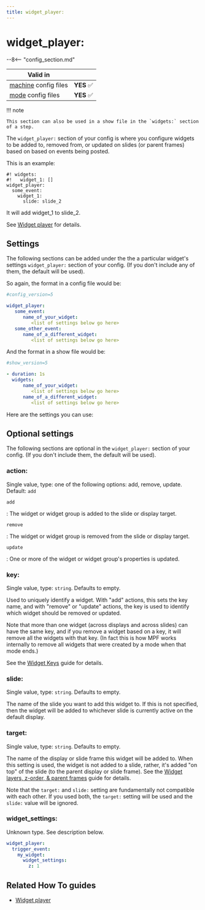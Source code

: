 ```yaml
---
title: widget_player:
---
```


# widget_player:


--8<-- "config_section.md"

| Valid in | |
|-----|:----:|
|[machine](instructions/machine_config.md) config files |**YES** :white_check_mark:|
|[mode](instructions/mode_config.md) config files|**YES** :white_check_mark:|

!!! note

    This section can also be used in a show file in the `widgets:` section
    of a step.

The `widget_player:` section of your config is where you configure
widgets to be added to, removed from, or updated on slides (or parent
frames) based on based on events being posted.

This is an example:

``` mpf-mc-config
#! widgets:
#!   widget_1: []
widget_player:
  some_event:
    widget_1:
      slide: slide_2
```

It will add widget_1 to slide_2.

See [Widget player](../config_players/widget_player.md) for
details.

## Settings

The following sections can be added under the the a particular widget's
settings `widget_player:` section of your config. (If you don't include
any of them, the default will be used).

So again, the format in a config file would be:

``` yaml
#config_version=5

widget_player:
   some_event:
      name_of_your_widget:
         <list of settings below go here>
   some_other_event:
      name_of_a_different_widget:
         <list of settings below go here>
```

And the format in a show file would be:

``` yaml
#show_version=5

- duration: 1s
  widgets:
      name_of_your_widget:
         <list of settings below go here>
      name_of_a_different_widget:
         <list of settings below go here>
```

Here are the settings you can use:

## Optional settings

The following sections are optional in the `widget_player:` section of
your config. (If you don't include them, the default will be used).

### action:

Single value, type: one of the following options: add, remove, update.
Default: `add`

`add`

:   The widget or widget group is added to the slide or display target.

`remove`

:   The widget or widget group is removed from the slide or display
    target.

`update`

:   One or more of the widget or widget group's properties is updated.

### key:

Single value, type: `string`. Defaults to empty.

Used to uniquely identify a widget. With "add" actions, this sets the
key name, and with "remove" or "update" actions, the key is used to
identify which widget should be removed or updated.

Note that more than one widget (across displays and across slides) can
have the same key, and if you remove a widget based on a key, it will
remove all the widgets with that key. (In fact this is how MPF works
internally to remove all widgets that were created by a mode when that
mode ends.)

See the [Widget Keys](../mc/widgets/keys.md) guide for
details.

### slide:

Single value, type: `string`. Defaults to empty.

The name of the slide you want to add this widget to. If this is not
specified, then the widget will be added to whichever slide is currently
active on the default display.

### target:

Single value, type: `string`. Defaults to empty.

The name of the display or slide frame this widget will be added to.
When this setting is used, the widget is not added to a slide, rather,
it's added "on top" of the slide (to the parent display or slide
frame). See the [Widget layers, z-order, & parent frames](../mc/widgets/layers.md)
guide for details.

Note that the `target:` and `slide:` setting are fundamentally not
compatible with each other. If you used both, the `target:` setting will
be used and the `slide:` value will be ignored.

### widget_settings:

Unknown type. See description below.

``` yaml
widget_player:
  trigger_event:
    my_widget:
      widget_settings:
        z: 1
```

## Related How To guides

* [Widget player](../config_players/widget_player.md)
